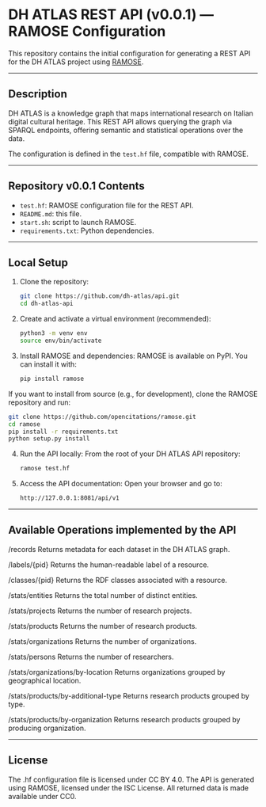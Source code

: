 # DH ATLAS REST API (v0.0.1) — RAMOSE Configuration

This repository contains the initial configuration for generating a REST API for the DH ATLAS project using [RAMOSE](https://github.com/opencitations/ramose).

---

## Description

DH ATLAS is a knowledge graph that maps international research on Italian digital cultural heritage. This REST API allows querying the graph via SPARQL endpoints, offering semantic and statistical operations over the data.

The configuration is defined in the `test.hf` file, compatible with RAMOSE.

---

## Repository v0.0.1 Contents

- `test.hf`: RAMOSE configuration file for the REST API.
- `README.md`: this file.
- `start.sh`: script to launch RAMOSE.
- `requirements.txt`: Python dependencies.

---

## Local Setup

1. Clone the repository:
   ```bash
   git clone https://github.com/dh-atlas/api.git
   cd dh-atlas-api
   ```
2. Create and activate a virtual environment (recommended):
   ```bash
   python3 -m venv env
   source env/bin/activate
   ```
3. Install RAMOSE and dependencies: RAMOSE is available on PyPI. You can install it with:
   ```bash
   pip install ramose
   ```
If you want to install from source (e.g., for development), clone the RAMOSE repository and run:
```bash
git clone https://github.com/opencitations/ramose.git
cd ramose
pip install -r requirements.txt
python setup.py install
```
4. Run the API locally: From the root of your DH ATLAS API repository:
   ```bash
   ramose test.hf
   ```
5. Access the API documentation: Open your browser and go to:
   ```bash
   http://127.0.0.1:8081/api/v1
   ```
---

## Available Operations implemented by the API

/records
Returns metadata for each dataset in the DH ATLAS graph.

/labels/{pid}
Returns the human-readable label of a resource.

/classes/{pid}
Returns the RDF classes associated with a resource.

/stats/entities
Returns the total number of distinct entities.

/stats/projects
Returns the number of research projects.

/stats/products
Returns the number of research products.

/stats/organizations
Returns the number of organizations.

/stats/persons
Returns the number of researchers.

/stats/organizations/by-location
Returns organizations grouped by geographical location.

/stats/products/by-additional-type
Returns research products grouped by type.

/stats/products/by-organization
Returns research products grouped by producing organization.

---

## License

The .hf configuration file is licensed under CC BY 4.0.
The API is generated using RAMOSE, licensed under the ISC License.
All returned data is made available under CC0.

